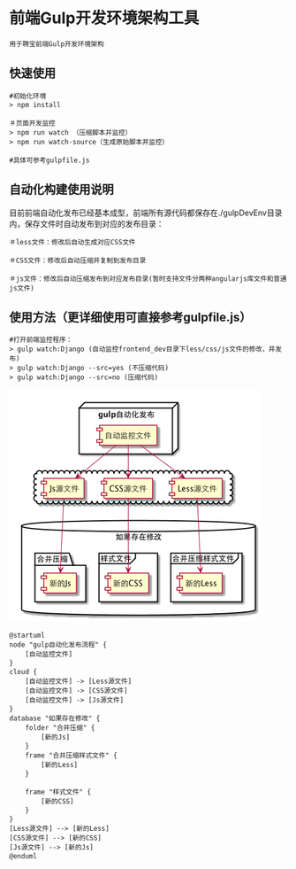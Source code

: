 # 前端Gulp开发环境架构工具
```
用于聘宝前端Gulp开发环境架构
```

## 快速使用
```
#初始化环境
> npm install

＃页面开发监控
> npm run watch （压缩脚本并监控）
> npm run watch-source（生成原始脚本并监控）

#具体可参考gulpfile.js
```

## 自动化构建使用说明

目前前端自动化发布已经基本成型，前端所有源代码都保存在./gulpDevEnv目录内，保存文件时自动发布到对应的发布目录：
```
＃less文件：修改后自动生成对应CSS文件

＃CSS文件：修改后自动压缩并复制到发布目录

＃js文件：修改后自动压缩发布到对应发布目录(暂时支持文件分两种angularjs库文件和普通js文件)
```

## 使用方法（更详细使用可直接参考gulpfile.js）
```
#打开前端监控程序：
> gulp watch:Django (自动监控frontend_dev目录下less/css/js文件的修改，并发布)
> gulp watch:Django --src=yes (不压缩代码)
> gulp watch:Django --src=no (压缩代码)
```

![gulp自动化发布流程](README-226l8c.png "gulp自动化发布流程")
```
@startuml
node "gulp自动化发布流程" {
    [自动监控文件]
}
cloud {
    [自动监控文件] -> [Less源文件]
    [自动监控文件] -> [CSS源文件]
    [自动监控文件] -> [Js源文件]
}
database "如果存在修改" {
    folder "合并压缩" {
        [新的Js]
    }
    frame "合并压缩样式文件" {
        [新的Less]
    }

    frame "样式文件" {
        [新的CSS]
    }
}
[Less源文件] --> [新的Less]
[CSS源文件] --> [新的CSS]
[Js源文件] --> [新的Js]
@enduml






















